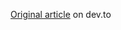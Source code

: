 [Original article](https://dev.to/dbolotov/observability-with-grafana-cloud-and-opentelemetry-in-net-microservices-448c) on dev.to